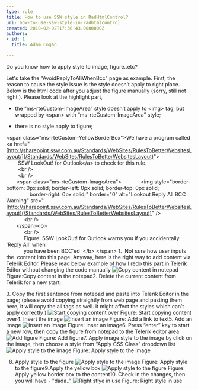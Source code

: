 ```yaml
---
type: rule
title: How to use SSW style in RadHtmlControl?
uri: how-to-use-ssw-style-in-radhtmlcontrol
created: 2010-02-02T17:36:43.0000000Z
authors:
- id: 1
  title: Adam Cogan

---
```



Do you know how to apply style to image, figure..etc?

Let's take the "AvoidReplyToAllWhenBcc" page as example.
  First, the reason to cause the style issue is the style doesn’t apply to right place. Below is the html code after you adjust the figure manually (sorry, still not right ). Please look at the highlight part, 

- the “ms-rteCustom-ImageArea” style doesn’t apply to &lt;img&gt; tag, but wrapped by &lt;span&gt; with “ms-rteCustom-ImageArea” style;


- there is no style apply to figure;


&lt;span class="ms-rteCustom-YellowBorderBox"&gt;We have a program called &lt;a href="[http://sharepoint.ssw.com.au/Standards/WebSites/RulesToBetterWebsitesLayout/](/Standards/WebSites/RulesToBetterWebsitesLayout)"&gt;
<br>        SSW LookOut! for Outlook&lt;/a&gt; to check for this rule.
<br>        &lt;br /&gt;
<br>        &lt;br /&gt;
<br>       &lt;span class="ms-rteCustom-ImageArea"&gt;
            &lt;img style="border-bottom: 0px solid; border-left: 0px solid; border-top: 0px solid;
<br>                border-right: 0px solid;" border="0" alt="Lookout Reply All BCC Warning" src="[http://sharepoint.ssw.com.au/Standards/WebSites/RulesToBetterWebsitesLayout](/Standards/WebSites/RulesToBetterWebsitesLayout)" /&gt;
<br>            &lt;br /&gt;
<br>       &lt;/span&gt;&lt;b&gt;
<br>            &lt;br /&gt;
<br>            Figure: SSW LookOut! for Outlook warns you if you accidentally 'Reply All' when
<br>            you have been BCC'ed  &lt;/b&gt; &lt;/span&gt;
 1.  Not sure how user inputs the  content into this page. Anyway, here is the right way to add content via Telerik Editor. Please read below example of how I redo this part in Telerik Editor without changing the code manually
![Copy content in notepad](/Standards/WebSites/RulesToBetterWebsitesLayout/Publishing%20Image/SaveContentInNotePad.jpg)
Figure:Copy content in the notepad2. Delete the current content from Telerik for a new start;

 3. Copy the first sentence from notepad and paste into Telerik Editor in the page; (please avoid copying straightly from web page and pasting them here, it will copy the all tags as well. it might affect the styles which can’t apply correctly )
![Start copying content over](/Standards/WebSites/RulesToBetterWebsitesLayout/Publishing%20Image/CopyFromNotePad.jpg)
Figure: Start copying content over4. Insert the image
![Insert an image](/Standards/WebSites/RulesToBetterWebsitesLayout/Publishing%20Image/InsertImage.jpg)
Figure: Add a link to text5. Add an image
![Insert an image](/Standards/WebSites/RulesToBetterWebsitesLayout/Publishing%20Image/ApplyStyleInsertImage.jpg)
Figure: Inser an image6. Press “enter” key to start a new row, then copy the figure from notepad to the Telerik editor area
![Add figure](/Standards/WebSites/RulesToBetterWebsitesLayout/Publishing%20Image/ApplyStyleAddFigure.jpg)
Figure: Add figure7. Apply image style to the image by click on the image, then choose a style from “Apply CSS Class” dropdown list
![Apply style to the image](/Standards/WebSites/RulesToBetterWebsitesLayout/Publishing%20Image/ApplyStyleImageArea.jpg)
Figure: Apply style to the image

 8. Apply style to the figure
![Apply style to the image](/Standards/WebSites/RulesToBetterWebsitesLayout/Publishing%20Image/ApplyStyleImageArea.jpg)
Figure: Apply style to the figure9.Apply the yellow box
![Apply style to the figure](/Standards/WebSites/RulesToBetterWebsitesLayout/Publishing%20Image/ApplyStyleFigure.jpg)
Figure: Apply yellow border box to the content10. Check in the changes, then you will have - "dada.."
![Right stlye in use](/Standards/WebSites/RulesToBetterWebsitesLayout/Publishing%20Image/ApplyStyleResult.jpg)
Figure: Right style in use

